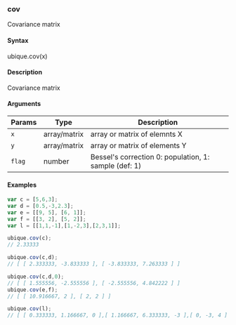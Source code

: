 ### cov

Covariance matrix


#### Syntax

ubique.cov(x)


#### Description

Covariance matrix  



#### Arguments

|Params|Type|Description
|---------|----|-----------
|`x` | array/matrix | array or matrix of elemnts X
|`y` | array/matrix | array or matrix of elements Y
|`flag` | number | Bessel's correction 0: population, 1: sample (def: 1)


#### Examples

```js
var c = [5,6,3];
var d = [0.5,-3,2.3];
var e = [[9, 5], [6, 1]];
var f = [[3, 2], [5, 2]];
var l = [[1,1,-1],[1,-2,3],[2,3,1]];

ubique.cov(c);
// 2.33333

ubique.cov(c,d);
// [ [ 2.333333, -3.833333 ], [ -3.833333, 7.263333 ] ]

ubique.cov(c,d,0);
// [ [ 1.555556, -2.555556 ], [ -2.555556, 4.842222 ] ]
ubique.cov(e,f);
// [ [ 10.916667, 2 ], [ 2, 2 ] ]

ubique.cov(l);
// [ [ 0.333333, 1.166667, 0 ],[ 1.166667, 6.333333, -3 ],[ 0, -3, 4 ] ]
```

